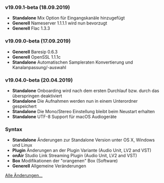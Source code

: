 
### v19.09.1-beta (18.09.2019)

- **Standalone** Mix Option für Eingangskanäle hinzugefügt
- **Generell** Nameserver 1.1.1.1 wird nun bevorzugt
- **Generell** Flac 1.3.3


### v19.09.0-beta (17.09.2019)

- **Generell** Baresip 0.6.3
- **Generell** OpenSSL 1.1.1c
- **Standalone** Automatischen Sampleraten Konvertierung und Kanalanpassung/-auswahl


### v19.04.0-beta (20.04.2019)

- **Standalone** Onboarding wird nach dem ersten Durchlauf bzw. durch das überspringen deaktiviert
- **Standalone** Die Aufnahmen werden nun in einem Unterordner gespeichert
- **Standalone** Die Mono/Stereo Einstellung bleibt beim Neustart erhalten
- **Standalone** UTF-8 Support für macOS Audiogeräte


### Syntax

- **Standalone** Änderungen zur Standalone Version unter OS X, Windows und Linux
- **Plugin** Änderungen an der Plugin Variante (Audio Unit, LV2 and VST)
- **onAir** Studio Link Streaming Plugin (Audio Unit, LV2 and VST)
- **Box** Modifikationen der "orangenen" Box (Software)
- **Generell** Allgemeine Veränderungen

[Alle Änderungen...](https://github.com/Studio-Link/app/blob/v19.xx.x/CHANGELOG-ARCHIVE-DE.md)
